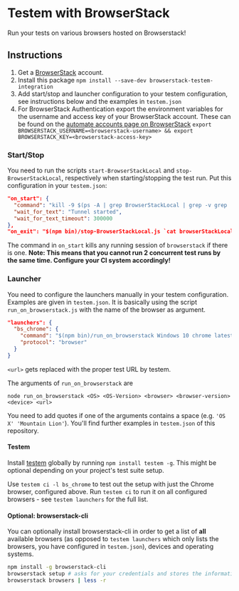 Testem with BrowserStack
========================

Run your tests on various browsers hosted on Browserstack!

Instructions
------------

1. Get a [BrowserStack] account.
2. Install this package `npm install --save-dev browserstack-testem-integration`
3. Add start/stop and launcher configuration to your testem configuration, see instructions below
   and the examples in `testem.json`
4. For BrowserStack Authentication export the environment variables for the username and access key of your BrowserStack account. These can be found on the [automate accounts page on BrowserStack](https://www.browserstack.com/accounts/automate) `export BROWSERSTACK_USERNAME=<browserstack-username> && export BROWSERSTACK_KEY=<browserstack-access-key>`

### Start/Stop

You need to run the scripts `start-BrowserStackLocal` and `stop-BrowserStackLocal`, respectively
when starting/stopping the test run. Put this configuration in your `testem.json`:

```json
"on_start": {
  "command": "kill -9 $(ps -A | grep BrowserStackLocal | grep -v grep | cut -d ' ' -f2); $(npm bin)/start-BrowserStackLocal &",
  "wait_for_text": "Tunnel started",
  "wait_for_text_timeout": 300000
},
"on_exit": "$(npm bin)/stop-BrowserStackLocal.js `cat browserStackLocal.pid`; rm browserStackLocal.pid",
```

The command in `on_start` kills any running session of `browserstack` if there is one. **Note: This
means that you cannot run 2 concurrent test runs by the same time. Configure your CI system
accordingly!**

### Launcher

You need to configure the launchers manually in your testem configuration. Examples are given in
`testem.json`. It is basically using the script `run_on_browserstack.js` with the name of the
browser as argument.

```json
"launchers": {
  "bs_chrome": {
    "command": "$(npm bin)/run_on_browserstack Windows 10 chrome latest nil <url>",
    "protocol": "browser"
  }
}
```

`<url>` gets replaced with the proper test URL by testem.

The arguments of `run_on_browserstack` are

```
node run_on_browserstack <OS> <OS-Version> <browser> <browser-version> <device> <url>
```

You need to add quotes if one of the arguments contains a space (e.g. `'OS X' 'Mountain Lion'`).
You'll find further examples in `testem.json` of this repository.


#### Testem

Install [testem] globally by running `npm install testem -g`. This might be optional depending on
your project's test suite setup.

Use `testem ci -l bs_chrome` to test out the setup with just the Chrome browser, configured above.
Run `testem ci` to run it on all configured browsers - see `testem launchers` for the full list.

#### Optional: browserstack-cli

You can optionally install browserstack-cli in order to get a list of __all__ available browsers (as opposed to `testem launchers` which only lists the browsers, you have configured in `testem.json`), devices
and operating systems.

```sh
npm install -g browserstack-cli
browserstack setup # asks for your credentials and stores the information in $HOME/.browserstack
browserstack browsers | less -r
```

[BrowserStack]: http://www.browserstack.com
[testem]: https://github.com/testem/testem
